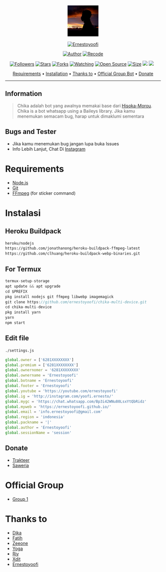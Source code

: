 <p align="center">
<img src="image/chika.jpg" alt="chika-multi-device" width="100"/>


</p>
<p align="center">
<a href="#"><img title="Ernestoyoofi" src="https://img.shields.io/badge/Ernestoyoofi-blue?style=for-the-badge"></a>
</p>
<p align="center">
<a href="https://github.com/DikaArdnt"><img title="Author" src="https://img.shields.io/badge/Author-Dika-red.svg?style=for-the-badge&logo=github"></a>
<a href="https://github.com/ernestoyoofi"><img title="Recode" src="https://img.shields.io/badge/Recode-Ernestoyoofi-red.svg?style=for-the-badge&logo=github"></a>
</p>
<p align="center">
<a href="https://github.com/ernestoyoofi/"><img title="Followers" src="https://img.shields.io/github/followers/ernestoyoofi?color=red&style=flat-square"></a>
<a href="https://github.com/ernestoyoofi/chika-multi-device"><img title="Stars" src="https://img.shields.io/github/stars/ernestoyoofi/chika-multi-device?color=blue&style=flat-square"></a>
<a href="https://github.com/ernestoyoofi/chika-multi-device/network/members"><img title="Forks" src="https://img.shields.io/github/forks/ernestoyoofi/chika-multi-device?color=red&style=flat-square"></a>
<a href="https://github.com/ernestoyoofi/chika-multi-device/watchers"><img title="Watching" src="https://img.shields.io/github/watchers/ernestoyoofi/chika-multi-device?label=Watchers&color=blue&style=flat-square"></a>
<a href="https://github.com/ernestoyoofi/chika-multi-device"><img title="Open Source" src="https://badges.frapsoft.com/os/v2/open-source.svg?v=103"></a>
<a href="https://github.com/ernestoyoofi/chika-multi-device/"><img title="Size" src="https://img.shields.io/github/repo-size/ernestoyoofi/chika-multi-device?style=flat-square&color=green"></a>
<a href="https://hits.seeyoufarm.com"><img src="https://hits.seeyoufarm.com/api/count/incr/badge.svg?url=https%3A%2F%2Fgithub.com%2Fernestoyoofi%2Fchika-multi-device&count_bg=%2379C83D&title_bg=%23555555&icon=probot.svg&icon_color=%2300FF6D&title=hits&edge_flat=false"/></a>
<a href="https://github.com/ernestoyoofi/chika-multi-device/graphs/commit-activity"><img height="20" src="https://img.shields.io/badge/Maintained%3F-yes-green.svg"></a>&nbsp;&nbsp;
</p>

<p align="center">
  <a href="#requirements">Requirements</a> •
  <a href="#instalasi">Installation</a> •
  <a href="#thanks-to">Thanks to</a> •
  <a href="#Official-Group"> Official Group Bot</a> •
  <a href="#donate">Donate</a>
</p>
</div>


---

## Information
> Chika adalah bot yang awalnya memakai base dari [Hisoka-Morou](https://github.com/DikaArdnt/Hisoka-Morou). Chika is a bot whatsapp using a Baileys library.
> Jika kamu menemukan semacam bug, harap untuk dimaklumi sementara

## Bugs and Tester
* Jika kamu menemukan bug jangan lupa buka Issues
* Info Lebih Lanjut, Chat Di [Instagram](https://instagram.com/yoofi.ernesto/)

# Requirements
* [Node.js](https://nodejs.org/)
* [Git](https://git-scm.com/downloads)
* [FFmpeg](https://github.com/BtbN/FFmpeg-Builds/releases/download/autobuild-2020-12-08-13-03/ffmpeg-n4.3.1-26-gca55240b8c-win64-gpl-4.3.zip) (for sticker command)

# Instalasi
## Heroku Buildpack
```bash
heroku/nodejs
https://github.com/jonathanong/heroku-buildpack-ffmpeg-latest
https://github.com/clhuang/heroku-buildpack-webp-binaries.git
```
## For Termux
```ts
termux-setup-storage
apt update && apt upgrade
cd $PREFIX
pkg install nodejs git ffmpeg libwebp imagemagick
git clone https://github.com/ernestoyoofi/chika-multi-device.git
cd chika-multi-device
pkg install yarn
yarn
npm start
```

## Edit file
`./settings.js`
```ts
global.owner = ['6281XXXXXXXX']
global.premium = ['6281XXXXXXXX']
global.ownernomer = '6281XXXXXXXX'
global.ownername = 'Ernestoyoofi'
global.botname = 'Ernestoyoofi'
global.footer = 'Ernestoyoofi'
global.youtube = 'https://youtube.com/ernestoyoofi'
global.ig = 'http://instagram.com/yoofi.ernesto/'
global.mygc = 'https://chat.whatsapp.com/Bp3i42WNu80LsxYtQbRidz'
global.myweb = 'https://ernestoyoofi.github.io/'
global.email = 'info.ernestoyoofi@gmail.com'
global.region = 'indonesia'
global.packname = '|'
global.author = 'Ernestoyoofi' 
global.sessionName = 'session'
```

## Donate
- [Trakteer](https://trakteer.id/ernestoyoofi)
- [Saweria](https://saweria.co/ernestoyoofi)

# Official Group
- [Group 1](https://chat.whatsapp.com/Bp3i42WNu80LsxYtQbRidz)

# Thanks to
- [Dika](https://github.com/DikaArdnt) <br> 
- [Fatih](https://github.com/FatihArridho) <br> 
- [Zeeone](https://github.com/zeeone-ofc) <br> 
- [Yoga](https://github.com/YogGanz) <br> 
- [Riy](https://github.com/) <br> 
- [Xdit](https://github.com/Xdit133) <br>
- [Ernestoyoofi](https://github.com/ernestoyoofi) <br>
